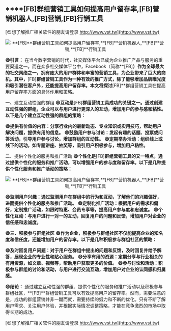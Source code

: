 ## ****[FB]**群组营销工具如何提高用户留存率,**[FB]**营销机器人,**[FB]**营销,**[FB]**行销工具**

[😍想了解推广相关软件的朋友请登录 http://www.vst.tw](http://www.vst.tw)

 <center><img src="https://vst.tw/MP4/tuiguang/png/8.png" alt="**[FB]**群组营销工具如何提高用户留存率,**[FB]**营销机器人,**[FB]**营销,**[FB]**行销工具"></center>

**😄引言：**
在当今数字营销的时代，社交媒体平台已成为企业推广产品与服务的重要渠道之一。而在众多社交媒体平台中，Facebook（简称**[FB]**）作为全球最大的社交网络之一，拥有庞大的用户群体和丰富的营销工具，为企业带来了巨大的商机。其中，**[FB]**群组营销工具作为一种有效的推广方式，除了能够增加品牌曝光度和吸引潜在客户外，还能提高用户留存率。本文将探讨**[FB]**群组营销工具在提高用户留存率方面的具体作用和策略。

一、建立互动性强的群组
**😄互动是**[FB]**群组营销工具成功的关键之一。通过创建互动性强的群组，企业可以与用户进行更深入的互动，增加用户的参与感和粘性。以下是几个建立互动性强的群组的策略：**

**😄提供有价值的内容：分享行业内的最新动态、专业知识或实用技巧，帮助用户解决问题，提供有用的信息。**
**😄鼓励用户参与讨论：发起有趣的话题、投票或问答活动，引导用户参与讨论，增加群组的互动性。**
**😄定期举办活动：组织线上或线下的活动，如专题讲座、抽奖等，吸引用户积极参与，增加用户粘性。**

二、提供个性化的服务和推广活动
**😄个性化是**[FB]**群组营销工具的又一特点，通过提供个性化的服务和推广活动，可以增强用户的参与度和留存率。以下是几种提供个性化服务和推广活动的策略：**

 <center><img src="https://vst.tw/MP4/tuiguang/png/8.png" alt="**[FB]**群组营销工具如何提高用户留存率,**[FB]**营销机器人,**[FB]**营销,**[FB]**行销工具"></center>

**😄监测用户兴趣：通过监测用户在群组中的行为和互动，了解他们的兴趣偏好，进而提供个性化的服务和推广活动。**
**😄定制化推广活动：根据用户的需求和偏好，定制推广活动，如限时特惠、会员专享等，提高用户参与度和忠诚度。**
**😄个性化互动：与用户进行一对一的互动，回复用户的问题和反馈，增加用户对企业的信任感和忠诚度。**

**😄三、积极参与群组社区**
**😄作为企业，积极参与群组社区不仅能提高企业的知名度和信任度，还能增加用户的留存率。以下是几种积极参与群组社区的策略：**

**😄及时回复用户问题：对于用户在群组中提出的问题和反馈，及时回复并给予解答，展现企业的专业性和贴心服务。**
**😄分享有用的资源：定期分享与行业相关的有用资源，如文章、视频等，帮助用户获取更多的价值。**
**😄参与讨论和活动：积极参与群组的讨论和活动，与用户进行交流互动，增加用户对企业的认同感和归属感。**

**😄结论：**
通过建立互动性强的群组、提供个性化的服务和推广活动以及积极参与群组社区，**[FB]**群组营销工具可以有效提高用户的留存率。然而，需要注意的是，成功的群组营销并非一蹴而就，需要持续的努力和不断的优化。只有不断了解用户需求、关注用户体验，并根据实际情况调整策略，才能在竞争激烈的市场中取得长期的成功。

[😍想了解推广相关软件的朋友请登录 http://www.vst.tw](http://www.vst.tw)



